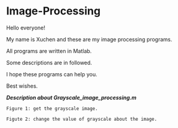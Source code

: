 # Image-Processing

   Hello everyone!

   My name is Xuchen and these are my image processing programs.

   All programs are written in Matlab.

   Some descriptions are in followed.

   I hope these programs can help you.

   Best wishes.


***Description about Grayscale_image_processing.m***

    Figure 1: get the grayscale image.
   
    Figute 2: change the value of grayscale about the image. 
